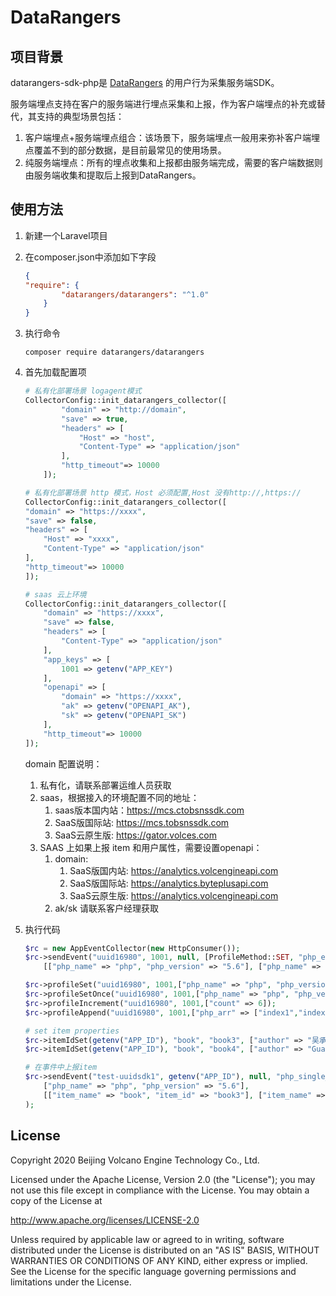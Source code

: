 # DataRangers

## 项目背景
datarangers-sdk-php是 [DataRangers](https://datarangers.com.cn/) 的用户行为采集服务端SDK。

服务端埋点支持在客户的服务端进行埋点采集和上报，作为客户端埋点的补充或替代，其支持的典型场景包括：
1. 客户端埋点+服务端埋点组合：该场景下，服务端埋点一般用来弥补客户端埋点覆盖不到的部分数据，是目前最常见的使用场景。
2. 纯服务端埋点：所有的埋点收集和上报都由服务端完成，需要的客户端数据则由服务端收集和提取后上报到DataRangers。

## 使用方法
1. 新建一个Laravel项目
2. 在composer.json中添加如下字段

    ```json
    {
    "require": {
            "datarangers/datarangers": "^1.0"
        }
    }
    ```

3. 执行命令
    ```shell script
    composer require datarangers/datarangers
    ```
4. 首先加载配置项
    ```php
    # 私有化部署场景 logagent模式
    CollectorConfig::init_datarangers_collector([
            "domain" => "http://domain",
            "save" => true,
            "headers" => [
                "Host" => "host",
                "Content-Type" => "application/json"
            ],
            "http_timeout"=> 10000
        ]);
   
   # 私有化部署场景 http 模式，Host 必须配置,Host 没有http://,https://
   CollectorConfig::init_datarangers_collector([
    "domain" => "https://xxxx",
    "save" => false,
    "headers" => [
        "Host" => "xxxx",
        "Content-Type" => "application/json"
    ],
    "http_timeout"=> 10000
   ]);
   
    # saas 云上环境
    CollectorConfig::init_datarangers_collector([
        "domain" => "https://xxxx",
        "save" => false,
        "headers" => [
            "Content-Type" => "application/json"
        ],
        "app_keys" => [
            1001 => getenv("APP_KEY")
        ],
        "openapi" => [
            "domain" => "https://xxxx",
            "ak" => getenv("OPENAPI_AK"),
            "sk" => getenv("OPENAPI_SK")
        ],
        "http_timeout"=> 10000
    ]);
   
    ```
   
   domain 配置说明：
   1. 私有化，请联系部署运维人员获取
   2. saas，根据接入的环境配置不同的地址：
      1. saas版本国内站：https://mcs.ctobsnssdk.com
      2. SaaS版国际站: https://mcs.tobsnssdk.com
      3. SaaS云原生版: https://gator.volces.com
   3. SAAS 上如果上报 item 和用户属性，需要设置openapi：
      1. domain:
         1. SaaS版国内站: https://analytics.volcengineapi.com
         2. SaaS版国际站: https://analytics.byteplusapi.com
         3. SaaS云原生版: https://analytics.volcengineapi.com
      4. ak/sk 请联系客户经理获取

5. 执行代码
    ```php
   $rc = new AppEventCollector(new HttpConsumer());
   $rc->sendEvent("uuid16980", 1001, null, [ProfileMethod::SET, "php_event"],
        [["php_name" => "php", "php_version" => "5.6"], ["php_name" => "php", "php_version" => "5.6"]]);
    
   $rc->profileSet("uuid16980", 1001,["php_name" => "php", "php_version" => "5.6"]);
   $rc->profileSetOnce("uuid16980", 1001,["php_name" => "php", "php_version" => "5.6"]);
   $rc->profileIncrement("uuid16980", 1001,["count" => 6]);
   $rc->profileAppend("uuid16980", 1001,["php_arr" => ["index1","index2"]]);  
   
   # set item properties
   $rc->itemIdSet(getenv("APP_ID"), "book", "book3", ["author" => "吴承恩", "name" => "西游记", "price" => 59.90, "category" => 1]);
   $rc->itemIdSet(getenv("APP_ID"), "book", "book4", ["author" => "Guanzhong Luo", "name" => "SanGuoYanYi", "price" => 69.90, "category" => 1]);

   # 在事件中上报item
   $rc->sendEvent("test-uuidsdk1", getenv("APP_ID"), null, "php_single_event_with_item",
        ["php_name" => "php", "php_version" => "5.6"],
        [["item_name" => "book", "item_id" => "book3"], ["item_name" => "book", "item_id" => "book4"]]
   );
    ```
   
## License
Copyright 2020 Beijing Volcano Engine Technology Co., Ltd.

Licensed under the Apache License, Version 2.0 (the "License"); you may not use this file except in compliance with the License. 
You may obtain a copy of the License at

http://www.apache.org/licenses/LICENSE-2.0

Unless required by applicable law or agreed to in writing, software distributed under the License is distributed on an "AS IS" BASIS, WITHOUT WARRANTIES OR CONDITIONS OF ANY KIND, either express or implied. See the License for the specific language governing permissions and limitations under the License.
